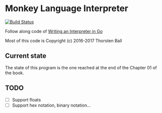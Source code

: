 # Monkey Language Interpreter

[![Build Status](https://travis-ci.org/alarsyo/monkey.svg?branch=master)](https://travis-ci.org/alarsyo/monkey)

Follow along code of [Writing an Interpreter in Go](https://interpreterbook.com)

Most of this code is Copyright (c) 2016-2017 Thorsten Ball

## Current state

The state of this program is the one reached at the end of the Chapter 01 of the book.

## TODO

- [ ] Support floats
- [ ] Support hex notation, binary notation...
